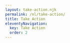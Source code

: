 ```yaml
---
layout: take-action.njk
permalink: /nl/take-action/
title: Take Action
eleventyNavigation:
  key: Take Action
  order: 2
---
```


